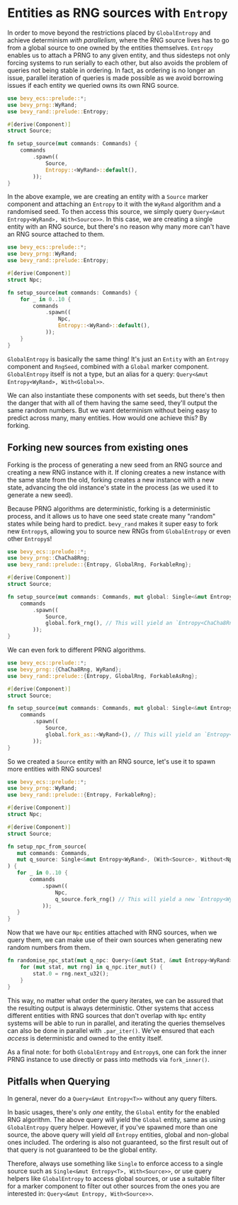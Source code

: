 # Entities as RNG sources with `Entropy`

In order to move beyond the restrictions placed by `GlobalEntropy` and achieve determinism *with parallelism*, where the RNG source lives has to go from a global source to one owned by the entities themselves. `Entropy` enables us to attach a PRNG to any given entity, and thus sidesteps not only forcing systems to run serially to each other, but also avoids the problem of queries not being stable in ordering. In fact, as ordering is no longer an issue, parallel iteration of queries is made possible as we avoid borrowing issues if each entity we queried owns its own RNG source.

```rust
use bevy_ecs::prelude::*;
use bevy_prng::WyRand;
use bevy_rand::prelude::Entropy;

#[derive(Component)]
struct Source;

fn setup_source(mut commands: Commands) {
    commands
        .spawn((
            Source,
            Entropy::<WyRand>::default(),
        ));
}
```

In the above example, we are creating an entity with a `Source` marker component and attaching an `Entropy` to it with the `WyRand` algorithm and a randomised seed. To then access this source, we simply query `Query<&mut Entropy<WyRand>, With<Source>>`. In this case, we are creating a single entity with an RNG source, but there's no reason why many more can't have an RNG source attached to them.

```rust
use bevy_ecs::prelude::*;
use bevy_prng::WyRand;
use bevy_rand::prelude::Entropy;

#[derive(Component)]
struct Npc;

fn setup_source(mut commands: Commands) {
    for _ in 0..10 {
        commands
            .spawn((
                Npc,
                Entropy::<WyRand>::default(),
            ));
    }
}
```

`GlobalEntropy` is basically the same thing! It's just an `Entity` with an `Entropy` component and `RngSeed`, combined with a `Global` marker component. `GlobalEntropy` itself is not a type, but an alias for a query: `Query<&mut Entropy<WyRand>, With<Global>>`.

We can also instantiate these components with set seeds, but there's then the danger that with all of them having the same seed, they'll output the same random numbers. But we want determinism without being easy to predict across many, many entities. How would one achieve this? By forking.

## Forking new sources from existing ones

Forking is the process of generating a new seed from an RNG source and creating a new RNG instance with it. If cloning creates a new instance with the same state from the old, forking creates a new instance with a new state, advancing the old instance's state in the process (as we used it to generate a new seed).

Because PRNG algorithms are deterministic, forking is a deterministic process, and it allows us to have one seed state create many "random" states while being hard to predict. `bevy_rand` makes it super easy to fork new `Entropy`s, allowing you to source new RNGs from `GlobalEntropy` or even other `Entropy`s!

```rust
use bevy_ecs::prelude::*;
use bevy_prng::ChaCha8Rng;
use bevy_rand::prelude::{Entropy, GlobalRng, ForkableRng};

#[derive(Component)]
struct Source;

fn setup_source(mut commands: Commands, mut global: Single<&mut Entropy<ChaCha8Rng>, With<GlobalRng>>) {
    commands
        .spawn((
            Source,
            global.fork_rng(), // This will yield an `Entropy<ChaCha8Rng>`
        ));
}
```

We can even fork to different PRNG algorithms.

```rust
use bevy_ecs::prelude::*;
use bevy_prng::{ChaCha8Rng, WyRand};
use bevy_rand::prelude::{Entropy, GlobalRng, ForkableAsRng};

#[derive(Component)]
struct Source;

fn setup_source(mut commands: Commands, mut global: Single<&mut Entropy<ChaCha8Rng>, With<GlobalRng>>) {
    commands
        .spawn((
            Source,
            global.fork_as::<WyRand>(), // This will yield an `Entropy<WyRand>`
        ));
}
```

So we created a `Source` entity with an RNG source, let's use it to spawn more entities with RNG sources!

```rust
use bevy_ecs::prelude::*;
use bevy_prng::WyRand;
use bevy_rand::prelude::{Entropy, ForkableRng};

#[derive(Component)]
struct Npc;

#[derive(Component)]
struct Source;

fn setup_npc_from_source(
   mut commands: Commands,
   mut q_source: Single<&mut Entropy<WyRand>, (With<Source>, Without<Npc>)>,
) {
   for _ in 0..10 {
       commands
           .spawn((
               Npc,
               q_source.fork_rng() // This will yield a new `Entropy<WyRand>`
           ));
   }
}
```

Now that we have our `Npc` entities attached with RNG sources, when we query them, we can make use of their own sources when generating new random numbers from them.

```rust ignore
fn randomise_npc_stat(mut q_npc: Query<(&mut Stat, &mut Entropy<WyRand>), With<Npc>>) {
    for (mut stat, mut rng) in q_npc.iter_mut() {
        stat.0 = rng.next_u32();
    }
}
```

This way, no matter what order the query iterates, we can be assured that the resulting output is always deterministic. Other systems that access different entities with RNG sources that don't overlap with `Npc` entity systems will be able to run in parallel, and iterating the queries themselves can also be done in parallel with `.par_iter()`. We've ensured that each *access* is deterministic and owned to the entity itself.

As a final note: for both `GlobalEntropy` and `Entropy`s, one can fork the inner PRNG instance to use directly or pass into methods via `fork_inner()`.

## Pitfalls when Querying

In general, never do a `Query<&mut Entropy<T>>` without any query filters.

In basic usages, there's only *one* entity, the `Global` entity for the enabled RNG algorithm. The above query will yield the `Global` entity, same as using `GlobalEntropy` query helper. However, if you've spawned more than one source, the above query will yield *all* `Entropy` entities, global and non-global ones included. The ordering is also not guaranteed, so the first result out of that query is not guaranteed to be the global entity.

Therefore, always use something like `Single` to enforce access to a single source such as `Single<&mut Entropy<T>, With<Source>>`, or use query helpers like `GlobalEntropy` to access global sources, or use a suitable filter for a marker component to filter out other sources from the ones you are interested in: `Query<&mut Entropy, With<Source>>`.
